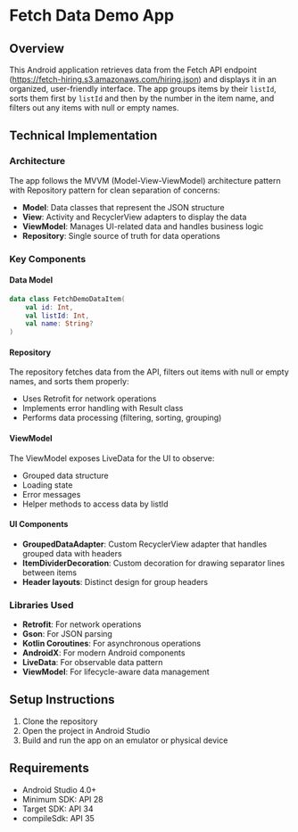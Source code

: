 # Fetch Data Demo App

## Overview
This Android application retrieves data from the Fetch API endpoint (https://fetch-hiring.s3.amazonaws.com/hiring.json) and displays it in an organized, user-friendly interface. The app groups items by their `listId`, sorts them first by `listId` and then by the number in the item name, and filters out any items with null or empty names.

## Technical Implementation

### Architecture
The app follows the MVVM (Model-View-ViewModel) architecture pattern with Repository pattern for clean separation of concerns:

- **Model**: Data classes that represent the JSON structure
- **View**: Activity and RecyclerView adapters to display the data
- **ViewModel**: Manages UI-related data and handles business logic
- **Repository**: Single source of truth for data operations

### Key Components

#### Data Model
```kotlin
data class FetchDemoDataItem(
    val id: Int,
    val listId: Int,
    val name: String?
)
```

#### Repository
The repository fetches data from the API, filters out items with null or empty names, and sorts them properly:
- Uses Retrofit for network operations
- Implements error handling with Result class
- Performs data processing (filtering, sorting, grouping)

#### ViewModel
The ViewModel exposes LiveData for the UI to observe:
- Grouped data structure
- Loading state
- Error messages
- Helper methods to access data by listId

#### UI Components
- **GroupedDataAdapter**: Custom RecyclerView adapter that handles grouped data with headers
- **ItemDividerDecoration**: Custom decoration for drawing separator lines between items
- **Header layouts**: Distinct design for group headers

### Libraries Used
- **Retrofit**: For network operations
- **Gson**: For JSON parsing
- **Kotlin Coroutines**: For asynchronous operations
- **AndroidX**: For modern Android components
- **LiveData**: For observable data pattern
- **ViewModel**: For lifecycle-aware data management

## Setup Instructions
1. Clone the repository
2. Open the project in Android Studio
3. Build and run the app on an emulator or physical device

## Requirements
- Android Studio 4.0+
- Minimum SDK: API 28
- Target SDK: API 34
- compileSdk: API 35
